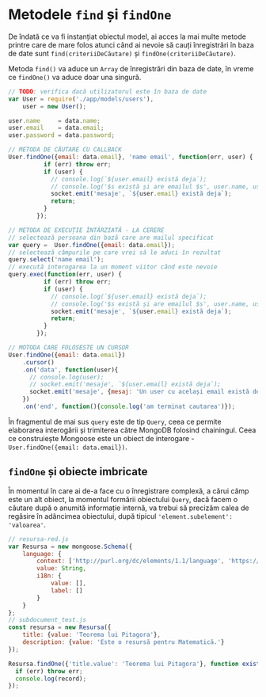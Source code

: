 # Metodele `find` și `findOne`

De îndată ce va fi instanțiat obiectul model, ai acces la mai multe metode printre care de mare folos atunci când ai nevoie să cauți înregistrări în baza de date sunt `find(criteriiDeCăutare)` și `findOne(criteriiDeCăutare)`.

Metoda `find()` va aduce un `Array` de înregistrări din baza de date, în vreme ce `findOne()` va aduce doar una singură.

```javascript
// TODO: verifica dacă utilizatorul este în baza de date
var User = require('./app/models/users'),
    user = new User();

user.name     = data.name;
user.email    = data.email;
user.password = data.password;

// METODA DE CĂUTARE CU CALLBACK
User.findOne({email: data.email}, 'name email', function(err, user) {
          if (err) throw err;
          if (user) {
            // console.log(`${user.email} există deja`);
            // console.log('$s există și are emailul $s', user.name, user.email);
            socket.emit('mesaje', `${user.email} există deja`);
            return;
          }
        });

// METODA DE EXECUȚIE ÎNTÂRZIATĂ - LA CERERE
// selectează persoana din bază care are mailul specificat
var query =  User.findOne({email: data.email});
// selectează câmpurile pe care vrei să le aduci în rezultat
query.select('name email');
// execută interogarea la un moment viitor când este nevoie
query.exec(function(err, user) {
          if (err) throw err;
          if (user) {
            // console.log(`${user.email} există deja`);
            // console.log('$s există și are emailul $s', user.name, user.email);
            socket.emit('mesaje', `${user.email} există deja`);
            return;
          }
        });

// MOTODA CARE FOLOSESTE UN CURSOR
User.findOne({email: data.email})
    .cursor()
    .on('data', function(user){
      // console.log(user);
      // socket.emit('mesaje', `${user.email} există deja`);
      socket.emit('mesaje', {mesaj: 'Un user cu același email există deja. Alege alt email.'});
    })
    .on('end', function(){console.log('am terminat cautarea')});
```

În fragmentul de mai sus `query` este de tip `Query`, ceea ce permite elaborarea interogării și trimiterea către MongoDB folosind chainingul. Ceea ce construiește Mongoose este un obiect de interogare - `User.findOne({email: data.email})`.

## `findOne` și obiecte imbricate

În momentul în care ai de-a face cu o înregistrare complexă, a cărui câmp este un alt obiect, la momentul formării obiectului `Query`, dacă facem o căutare după o anumită informație internă, va trebui să precizăm calea de regăsire în adâncimea obiectului, după tipicul `'element.subelement': 'valoarea'`.

```javascript
// resursa-red.js
var Resursa = new mongoose.Schema({
    language: {
        context: ['http://purl.org/dc/elements/1.1/language', 'https://schema.org/Language'],
        value: String,
        i18n: {
            value: [],
            label: []
        }
    }
};
// subdocument_test.js
const resursa = new Resursa({
    title: {value: 'Teorema lui Pitagora'},
    description: {value: 'Este o resursă pentru Matematică.'}
});

Resursa.findOne({'title.value': 'Teorema lui Pitagora'}, function existaRed (err, record) {
  if (err) throw err;
  console.log(record);
});
```
